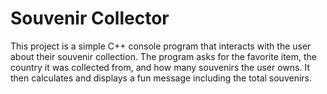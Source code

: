 # Souvenir Collector

This project is a simple C++ console program that interacts with the user about their souvenir collection. 
The program asks for the favorite item, the country it was collected from, and how many souvenirs the user owns. 
It then calculates and displays a fun message including the total souvenirs.
